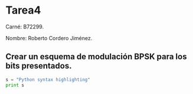 # Tarea4

Carné: B72299.

Nombre: Roberto Cordero Jiménez.

## Crear un esquema de modulación BPSK para los bits presentados.

```python
s = "Python syntax highlighting"
print s
```





























